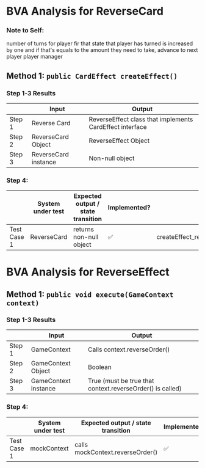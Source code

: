 # BVA Analysis for ReverseCard
### Note to Self:
number of turns for player fir that state that player has turned is increased by one and if that's equals to the amount they need to take, advance to next player
player manager


## Method 1: `public CardEffect createEffect()`

### Step 1-3 Results

|        | Input                | Output                                                   |
|--------|----------------------|----------------------------------------------------------|
| Step 1 | Reverse Card         | ReverseEffect class that implements CardEffect interface |
| Step 2 | ReverseCard Object   | ReverseEffect Object                                     |
| Step 3 | ReverseCard instance | Non-null object                                          |

### Step 4:

|             | System under test | Expected output / state transition | Implemented?        | Test name                                     |
|-------------|-------------------|------------------------------------|---------------------|-----------------------------------------------|
| Test Case 1 | ReverseCard       | returns non-null object            | :white_check_mark:  | createEffect_reverseCard_returnsNonNullEffect |

# BVA Analysis for ReverseEffect
## Method 1: `public void execute(GameContext context)`

### Step 1-3 Results

|        | Input                | Output                                                    |
|--------|----------------------|-----------------------------------------------------------|
| Step 1 | GameContext          | Calls context.reverseOrder()                              |
| Step 2 | GameContext Object   | Boolean                                                   |
| Step 3 | GameContext instance | True (must be true that context.reverseOrder() is called) |

### Step 4:

|             | System under test | Expected output / state transition | Implemented?        | Test name                          |
|-------------|-------------------|------------------------------------|---------------------|------------------------------------|
| Test Case 1 | mockContext       | calls mockContext.reverseOrder()   | :white_check_mark:  | execute_reverseEffect_reverseOrder |
